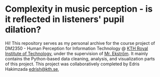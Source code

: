 # Complexity in music perception - is it reflected in listeners' pupil dilation?

Hi! This repository serves as my personal archive for the course project of DM2350 - Human Perception for Information Technology @ [KTH Royal Institute of Technology](https://www.kth.se/en), under the supervision of [Mr. Ekström](https://www.kth.se/profile/axeleks?l=en). It mainly contains the Python-based data cleaning, analysis, and visualization parts of this project. This project was collaboratively completed by Edris Hakimzada <edrish@kth.se>,

